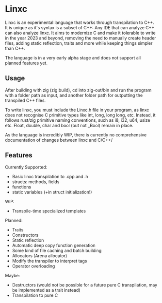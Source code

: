 # Linxc
Linxc is an experimental language that works through transpilation to C++. It is unique as it's syntax is a subset of C++: Any IDE that can analyze C++ can also analyze linxc. It aims to modernize C and make it tolerable to write in the year 2023 and beyond, removing the need to manually create header files, adding static reflection, traits and more while keeping things simpler than C++.

The language is in a very early alpha stage and does not support all planned features yet.

## Usage
After building with zig (zig build), cd into zig-out/bin and run the program with a folder path as input, and another folder path for outputting the transpiled C++ files.

To write linxc, you must include the Linxc.h file in your program, as linxc does not recognise C primitive types like int, long, long long, etc. Instead, it follows rust/zig primitive naming conventions, such as i8, i32, u64, usize etc. Float, double, char and bool (but not _Bool) remain in place.

As the language is incredibly WIP, there is currently no comprehensive documentation of changes between linxc and C/C++/

## Features
Currently Supported:
* Basic linxc transpilation to .cpp and .h
* structs: methods, fields
* functions
* static variables (+in struct initialization!)

WIP:
* Transpile-time specialized templates

Planned:
* Traits
* Constructors
* Static reflection
* Automatic deep copy function generation
* Some kind of file caching and batch building
* Allocators (Arena allocator)
* Modify the transpiler to interpret tags
* Operator overloading

Maybe:
* Destructors (would not be possible for a future pure C transpilation, may be implemented as a trait instead)
* Transpilation to pure C